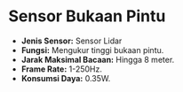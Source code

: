 # Sensor Bukaan Pintu

- **Jenis Sensor:** Sensor Lidar
- **Fungsi:** Mengukur tinggi bukaan pintu.
- **Jarak Maksimal Bacaan:** Hingga 8 meter.
- **Frame Rate:** 1-250Hz.
- **Konsumsi Daya:** 0.35W.
